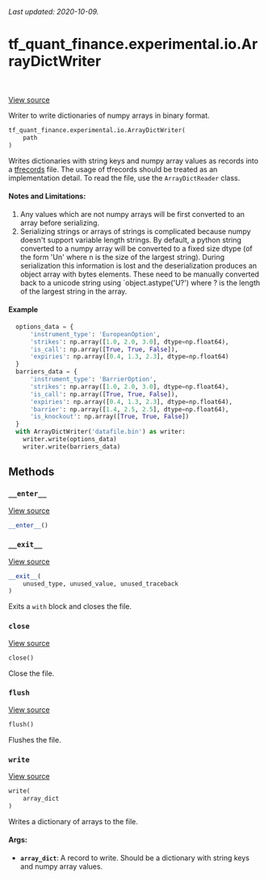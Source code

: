 <!--
This file is generated by a tool. Do not edit directly.
For open-source contributions the docs will be updated automatically.
-->

*Last updated: 2020-10-09.*

<div itemscope itemtype="http://developers.google.com/ReferenceObject">
<meta itemprop="name" content="tf_quant_finance.experimental.io.ArrayDictWriter" />
<meta itemprop="path" content="Stable" />
<meta itemprop="property" content="__enter__"/>
<meta itemprop="property" content="__exit__"/>
<meta itemprop="property" content="__init__"/>
<meta itemprop="property" content="close"/>
<meta itemprop="property" content="flush"/>
<meta itemprop="property" content="write"/>
</div>

# tf_quant_finance.experimental.io.ArrayDictWriter

<!-- Insert buttons and diff -->

<table class="tfo-notebook-buttons tfo-api" align="left">
</table>

<a target="_blank" href="https://github.com/google/tf-quant-finance/blob/master/tf_quant_finance/experimental/io.py">View source</a>



Writer to write dictionaries of numpy arrays in binary format.

```python
tf_quant_finance.experimental.io.ArrayDictWriter(
    path
)
```



<!-- Placeholder for "Used in" -->

Writes dictionaries with string keys and numpy array values as records into
a [tfrecords](https://www.tensorflow.org/tutorials/load_data/tfrecord) file.
The usage of tfrecords should be treated as an implementation detail. To
read the file, use the `ArrayDictReader` class.

#### Notes and Limitations:



1. Any values which are not numpy arrays will be first converted to
  an array before serializing.
2. Serializing strings or arrays of strings is complicated because numpy
  doesn't support variable length strings. By default, a python string
  converted to a numpy array will be converted to a fixed size dtype (of the
  form 'Un' where n is the size of the largest string). During serialization
  this information is lost and the deserialization produces an object array
  with bytes elements. These need to be manually converted back
  to a unicode string using `object.astype('U?') where ? is the length of the
  largest string in the array.

#### Example
```python
  options_data = {
      'instrument_type': 'EuropeanOption',
      'strikes': np.array([1.0, 2.0, 3.0], dtype=np.float64),
      'is_call': np.array([True, True, False]),
      'expiries': np.array([0.4, 1.3, 2.3], dtype=np.float64)
  }
  barriers_data = {
      'instrument_type': 'BarrierOption',
      'strikes': np.array([1.0, 2.0, 3.0], dtype=np.float64),
      'is_call': np.array([True, True, False]),
      'expiries': np.array([0.4, 1.3, 2.3], dtype=np.float64),
      'barrier': np.array([1.4, 2.5, 2.5], dtype=np.float64),
      'is_knockout': np.array([True, True, False])
  }
  with ArrayDictWriter('datafile.bin') as writer:
    writer.write(options_data)
    writer.write(barriers_data)
```

## Methods

<h3 id="__enter__"><code>__enter__</code></h3>

<a target="_blank" href="https://github.com/google/tf-quant-finance/blob/master/tf_quant_finance/experimental/io.py">View source</a>

```python
__enter__()
```




<h3 id="__exit__"><code>__exit__</code></h3>

<a target="_blank" href="https://github.com/google/tf-quant-finance/blob/master/tf_quant_finance/experimental/io.py">View source</a>

```python
__exit__(
    unused_type, unused_value, unused_traceback
)
```

Exits a `with` block and closes the file.


<h3 id="close"><code>close</code></h3>

<a target="_blank" href="https://github.com/google/tf-quant-finance/blob/master/tf_quant_finance/experimental/io.py">View source</a>

```python
close()
```

Close the file.


<h3 id="flush"><code>flush</code></h3>

<a target="_blank" href="https://github.com/google/tf-quant-finance/blob/master/tf_quant_finance/experimental/io.py">View source</a>

```python
flush()
```

Flushes the file.


<h3 id="write"><code>write</code></h3>

<a target="_blank" href="https://github.com/google/tf-quant-finance/blob/master/tf_quant_finance/experimental/io.py">View source</a>

```python
write(
    array_dict
)
```

Writes a dictionary of arrays to the file.


#### Args:


* <b>`array_dict`</b>: A record to write. Should be a dictionary with string keys and
  numpy array values.



